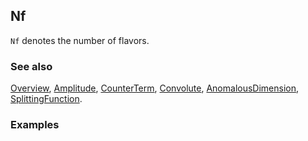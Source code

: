 ## Nf

`Nf` denotes the number of flavors.

### See also

[Overview](Extra/FeynCalc.md), [Amplitude](Amplitude.md), [CounterTerm](CounterTerm.md), [Convolute](Convolute.md), [AnomalousDimension](AnomalousDimension.md), [SplittingFunction](SplittingFunction.md).

### Examples
